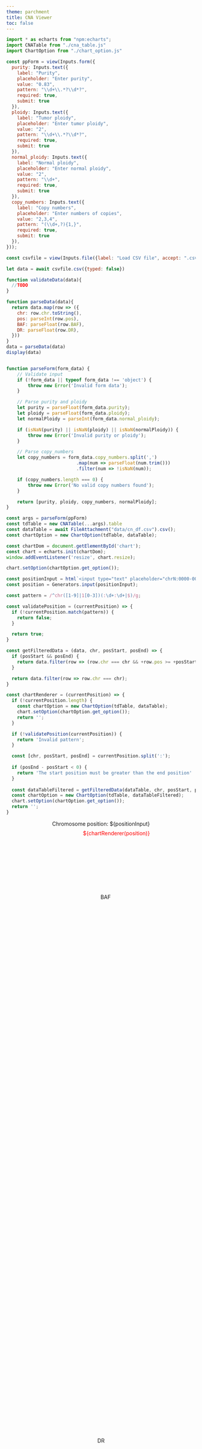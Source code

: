 ```yaml
---
theme: parchment
title: CNA Viewer
toc: false
---
```


<style>
* {
  margin: 0;
  padding: 0;
}

#chart {
  position: relative;
  height: 80vh;
  overflow: hidden;
}

.chart-section {
  position: relative;
}

.baf-title {
  position: absolute;
  left: 50%;
  top: 5%;
  transform: translate(-5%, -50%);
}

.dr-title {
  position: absolute;
  left: 50%;
  top: 50%;
  transform: translate(-50%, -50%);
}

.chr-input {
  display: grid;
  gap: 0.5rem;
  justify-content: center;
  align-items: center;
}

.error-msg {
  color: red;
  justify-self: end;
}
</style>

```js
import * as echarts from "npm:echarts";
import CNATable from "./cna_table.js"
import ChartOption from "./chart_option.js"

const ppForm = view(Inputs.form({
  purity: Inputs.text({
    label: "Purity",
    placeholder: "Enter purity",
    value: "0.83",
    pattern: "\\d+\\.*?\\d*?",
    required: true,
    submit: true
  }),
  ploidy: Inputs.text({
    label: "Tumor ploidy",
    placeholder: "Enter tumor ploidy",
    value: "2",
    pattern: "\\d+\\.*?\\d*?",
    required: true,
    submit: true
  }),
  normal_ploidy: Inputs.text({
    label: "Normal ploidy",
    placeholder: "Enter normal ploidy",
    value: "2",
    pattern: "\\d+",
    required: true,
    submit: true
  }),
  copy_numbers: Inputs.text({
    label: "Copy numbers",
    placeholder: "Enter numbers of copies",
    value: "2,3,4",
    pattern: "(\\d+,?){1,}",
    required: true,
    submit: true
  }),
}));

const csvfile = view(Inputs.file({label: "Load CSV file", accept: ".csv, .txt", required: true}));
```

```js
let data = await csvfile.csv({typed: false})

function validateData(data){
  //TODO 
}

function parseData(data){
  return data.map(row => ({
    chr: row.chr.toString(),
    pos: parseInt(row.pos),
    BAF: parseFloat(row.BAF),
    DR: parseFloat(row.DR),
  }))
}
data = parseData(data)
display(data)
```

```js

function parseForm(form_data) {
    // Validate input
    if (!form_data || typeof form_data !== 'object') {
        throw new Error('Invalid form data');
    }

    // Parse purity and ploidy
    let purity = parseFloat(form_data.purity);
    let ploidy = parseFloat(form_data.ploidy);
    let normalPloidy = parseInt(form_data.normal_ploidy);

    if (isNaN(purity) || isNaN(ploidy) || isNaN(normalPloidy)) {
        throw new Error('Invalid purity or ploidy');
    }

    // Parse copy_numbers
    let copy_numbers = form_data.copy_numbers.split(',')
                          .map(num => parseFloat(num.trim()))
                          .filter(num => !isNaN(num));

    if (copy_numbers.length === 0) {
        throw new Error('No valid copy numbers found');
    }

    return [purity, ploidy, copy_numbers, normalPloidy];
}

const args = parseForm(ppForm)
const tdTable = new CNATable(...args).table
const dataTable = await FileAttachment("data/cn_df.csv").csv();
const chartOption = new ChartOption(tdTable, dataTable);

const chartDom = document.getElementById('chart');
const chart = echarts.init(chartDom);
window.addEventListener('resize', chart.resize);

chart.setOption(chartOption.get_option());
```

```js
const positionInput = html`<input type="text" placeholder="chrN:0000-0000">`;
const position = Generators.input(positionInput);

const pattern = /^chr([1-9]|1[0-3])(:\d+:\d+|$)/g;

const validatePosition = (currentPosition) => {
  if (!currentPosition.match(pattern)) {
    return false;
  }

  return true;
}

const getFilteredData = (data, chr, posStart, posEnd) => {
  if (posStart && posEnd) {
    return data.filter(row => (row.chr === chr && +row.pos >= +posStart && +row.pos <= +posEnd));
  }

  return data.filter(row => row.chr === chr);
}

const chartRenderer = (currentPosition) => {
  if (!currentPosition.length) {
    const chartOption = new ChartOption(tdTable, dataTable);
    chart.setOption(chartOption.get_option());
    return '';
  }

  if (!validatePosition(currentPosition)) {
    return 'Invalid pattern';
  }

  const [chr, posStart, posEnd] = currentPosition.split(':');
  
  if (posEnd - posStart < 0) {
    return 'The start position must be greater than the end position'
  }
  
  const dataTableFiltered = getFilteredData(dataTable, chr, posStart, posEnd);
  const chartOption = new ChartOption(tdTable, dataTableFiltered);
  chart.setOption(chartOption.get_option());
  return '';
}
```

<div class="card chr-input">
  <div>Chromosome position: ${positionInput}</div>
  <div class="error-msg">${chartRenderer(position)}</div>
</div>

<section class="chart-section">
  <div class="baf-title">BAF</div>
  <div class="dr-title">DR</div>
  <div id="chart"></div>
</section>

